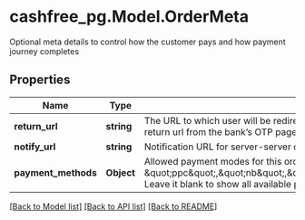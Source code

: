 # cashfree_pg.Model.OrderMeta
Optional meta details to control how the customer pays and how payment journey completes

## Properties

Name | Type | Description | Notes
------------ | ------------- | ------------- | -------------
**return_url** | **string** | The URL to which user will be redirected to after the payment on bank OTP page. Maximum length: 250. The return_url must contain placeholder {order_id}. When redirecting the customer back to the return url from the bank’s OTP page, Cashfree will replace this placeholder with the actual value for that order. | [optional] 
**notify_url** | **string** | Notification URL for server-server communication. Useful when user&#39;s connection drops while re-directing. NotifyUrl should be an https URL. Maximum length: 250. | [optional] 
**payment_methods** | **Object** | Allowed payment modes for this order. Pass comma-separated values among following options - \&quot;cc\&quot;, \&quot;dc\&quot;, \&quot;ccc\&quot;, \&quot;ppc\&quot;,\&quot;nb\&quot;,\&quot;upi\&quot;,\&quot;paypal\&quot;,\&quot;app\&quot;,\&quot;paylater\&quot;,\&quot;cardlessemi\&quot;,\&quot;dcemi\&quot;,\&quot;ccemi\&quot;,\&quot;banktransfer\&quot;. Leave it blank to show all available payment methods | [optional] 

[[Back to Model list]](../README.md#documentation-for-models) [[Back to API list]](../README.md#documentation-for-api-endpoints) [[Back to README]](../README.md)


